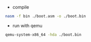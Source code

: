 - compile

```bash
nasm -f bin ./boot.asm -o ./boot.bin
```

- run with qemu

```bash
qemu-system-x86_64 -hda ./boot.bin
```
